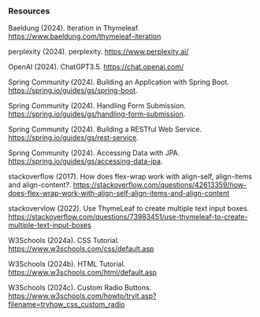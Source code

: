 ### Resources

Baeldung (2024). Iteration in Thymeleaf. https://www.baeldung.com/thymeleaf-iteration

perplexity (2024). perplexity. https://www.perplexity.ai/

OpenAI (2024). ChatGPT3.5. https://chat.openai.com/

Spring Community (2024). Building an Application with Spring Boot. https://spring.io/guides/gs/spring-boot.

Spring Community (2024). Handling Form Submission. https://spring.io/guides/gs/handling-form-submission.

Spring Community (2024). Building a RESTful Web Service. https://spring.io/guides/gs/rest-service.

Spring Community (2024). Accessing Data with JPA. https://spring.io/guides/gs/accessing-data-jpa.

stackoverflow (2017). How does flex-wrap work with align-self, align-items and align-content?. https://stackoverflow.com/questions/42613359/how-does-flex-wrap-work-with-align-self-align-items-and-align-content

stackovervlow (2022). Use ThymeLeaf to create multiple text input boxes. https://stackoverflow.com/questions/73983451/use-thymeleaf-to-create-multiple-text-input-boxes

W3Schools (2024a). CSS Tutorial. https://www.w3schools.com/css/default.asp

W3Schools (2024b). HTML Tutorial. https://www.w3schools.com/html/default.asp

W3Schools (2024c). Custom Radio Buttons. https://www.w3schools.com/howto/tryit.asp?filename=tryhow_css_custom_radio
